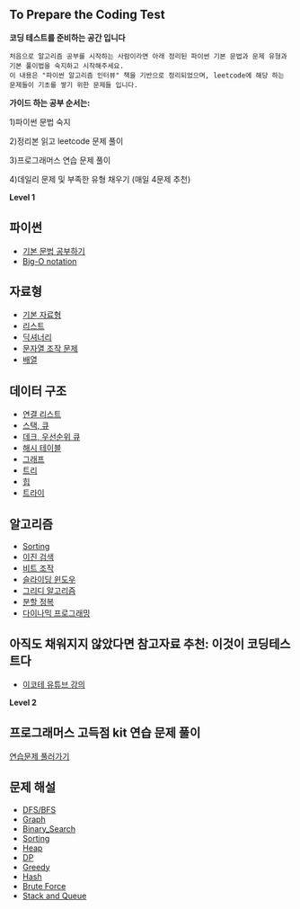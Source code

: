 ## To Prepare the Coding Test
**코딩 테스트를 준비하는 공간 입니다**

    처음으로 알고리즘 공부를 시작하는 사람이라면 아래 정리된 파이썬 기본 문법과 문제 유형과 기본 풀이법을 숙지하고 시작해주세요. 
    이 내용은 "파이썬 알고리즘 인터뷰" 책을 기반으로 정리되었으며, leetcode에 해당 하는 문제들이 기초를 쌓기 위한 문제들 입니다. 

**가이드 하는 공부 순서는:**

1)파이썬 문법 숙지

2)정리본 읽고 leetcode 문제 풀이

3)프로그래머스 연습 문제 풀이

4)데일리 문제 및 부족한 유형 채우기 (매일 4문제 추천)

**Level 1**

## 파이썬
  -  [기본 문법 공부하기](https://joyfulbean.notion.site/Python-b0e645f2394d40b093c00138e19772d7)
  -  [Big-O notation](https://joyfulbean.notion.site/Big-O-e49e082e7e654466972b9ebbd194d942)

## 자료형
  -  [기본 자료형](https://joyfulbean.notion.site/ff4597f33cf2429ba31ed4dd1aa5bab3)
  -  [리스트](https://joyfulbean.notion.site/c3a1b694c1584c19893a5906e2fd01ab)
  -  [딕셔너리](https://joyfulbean.notion.site/c3a1b694c1584c19893a5906e2fd01ab)
  -  [문자열 조작 문제](https://joyfulbean.notion.site/bb9039e7ebf344a58862571980e34c7f)
  -  [배열](https://joyfulbean.notion.site/a4a40b7b9f9a4b259880b0cc28b74b71)

## 데이터 구조
  -  [연결 리스트](https://joyfulbean.notion.site/cb5be0fee6ab4019a398d14a0c3c6f48)
  -  [스택, 큐](https://joyfulbean.notion.site/272c6fa71520495ab9708a04dba092dd)
  -  [데크, 우선순위 큐](https://joyfulbean.notion.site/075fc4c868a94f42b5f24342b1817deb)
  -  [해시 테이블](https://joyfulbean.notion.site/057f5e79be8a470ebfb8ec6903e10bf7)
  -  [그래프](https://joyfulbean.notion.site/Graph-f45d5aefd0ee4e7fa037fa761290ee6e)
  -  [트리](https://joyfulbean.notion.site/Tree-a9917696d0c94a14a849f5d34e0aa0c8)
  -  [힙](https://joyfulbean.notion.site/Heap-3dc11e5582864c76af9995234c1dcf3e)
  -  [트라이](https://joyfulbean.notion.site/b4cdc553c88d4a5c80d19b169826e6ae)

## 알고리즘
  -  [Sorting](https://joyfulbean.notion.site/Sorting-09f5a7febfef40608ecc2d7626a4502b)
  -  [이진 검색](https://joyfulbean.notion.site/dfbaceaf4fd549a8afc86a9229930b7f)
  -  [비트 조작](https://joyfulbean.notion.site/c966481739364e9a983bbbc8aad288d7)
  -  [슬라이딩 윈도우](https://joyfulbean.notion.site/ee04414a99ca4c29b3658f83d10d6347)
  -  [그리디 알고리즘](https://joyfulbean.notion.site/bc0f0b9bf37f4708ba154078a31905e1)
  -  [분할 정복](https://joyfulbean.notion.site/19d56dc3acc64950afe66be5301a2943)
  -  [다이나믹 프로그래밍](https://joyfulbean.notion.site/DP-43a66e45b0864021b13155400c2ed1a4)


## 아직도 채워지지 않았다면 참고자료 추천: 이것이 코딩테스트다
  -  [이코테 유튜브 강의](https://www.youtube.com/watch?v=m-9pAwq1o3w&list=PLRx0vPvlEmdAghTr5mXQxGpHjWqSz0dgC)

**Level 2**
## 프로그래머스 고득점 kit 연습 문제 풀이
[연습문제 풀러가기](https://programmers.co.kr/learn/challenges)

## 문제 해설
-  [DFS/BFS](https://joyfulbean.notion.site/DFS-BFS-2e580c36a2414d4087afb1e5209157ef)
-  [Graph](https://joyfulbean.notion.site/Graph-211c4059e4b34befadf41eaf6bc2160a)
-  [Binary_Search](https://joyfulbean.notion.site/Binary_Search-2cf933a3a96a4338aec2e96931f2cd8c)
-  [Sorting](https://joyfulbean.notion.site/Sorting-28f6b47967764f40812cf124b73f348b)
-  [Heap](https://joyfulbean.notion.site/Heap-7859887d1e004a908f36891bd0783b0f)
-  [DP](https://joyfulbean.notion.site/DP-fd9ae22115204216b22f6e9d7a09c083)
-  [Greedy](https://joyfulbean.notion.site/Greedy-2be6d3c82dab40368141ed23430f521b)
-  [Hash](https://joyfulbean.notion.site/Hash-6cf273bc6d9940a88147e5d96b2e600b)
-  [Brute Force](https://joyfulbean.notion.site/9914caa40ad04ade96ab795a80ef6455)
-  [Stack and Queue](https://joyfulbean.notion.site/b82cb8e7430f4e34a8e82c43d9143239)